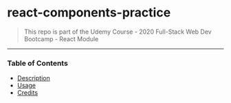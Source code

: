 # react-components-practice

> This repo is part of the Udemy Course - 2020 Full-Stack Web Dev Bootcamp - React Module

---

### Table of Contents

- [Description](#description)
- [Usage](#usage)
- [Credits](#credits)

